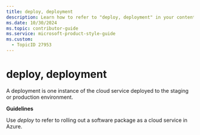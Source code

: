 ```yaml
---
title: deploy, deployment
description: Learn how to refer to "deploy, deployment" in your content.
ms.date: 10/30/2024
ms.topic: contributor-guide
ms.service: microsoft-product-style-guide
ms.custom:
  - TopicID 27953
---
```



# deploy, deployment

A deployment is one instance of the cloud service deployed to the staging or production environment.

**Guidelines**

Use *deploy* to refer to rolling out a software package as a cloud service in Azure.

